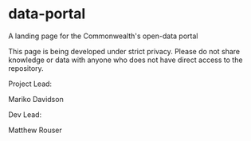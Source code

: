 # data-portal
A landing page for the Commonwealth's open-data portal


This page is being developed under strict privacy.  Please do not share knowledge or data with anyone who does not have direct access to the repository.


Project Lead: 

Mariko Davidson


Dev Lead:

Matthew Rouser 

